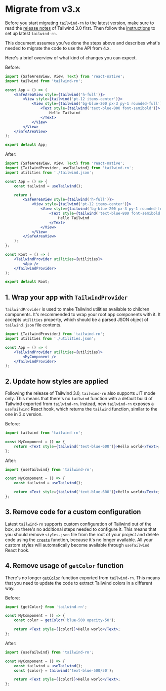 # Migrate from v3.x

Before you start migrating `tailwind-rn` to the latest version, make sure to read the [release notes](https://github.com/tailwindlabs/tailwindcss/releases/tag/v3.0.0) of Tailwind 3.0 first.
Then follow the [instructions](readme.md#getting-started) to set up latest `tailwind-rn`.

This document assumes you've done the steps above and describes what's needed to migrate the code to use the API from 4.x.

Here's a brief overview of what kind of changes you can expect.

Before:

```jsx
import {SafeAreaView, View, Text} from 'react-native';
import tailwind from 'tailwind-rn';

const App = () => (
	<SafeAreaView style={tailwind('h-full')}>
		<View style={tailwind('pt-12 items-center')}>
			<View style={tailwind('bg-blue-200 px-3 py-1 rounded-full')}>
				<Text style={tailwind('text-blue-800 font-semibold')}>
					Hello Tailwind
				</Text>
			</View>
		</View>
	</SafeAreaView>
);

export default App;
```

After:

```jsx
import {SafeAreaView, View, Text} from 'react-native';
import {TailwindProvider, useTailwind} from 'tailwind-rn';
import utilities from './tailwind.json';

const App = () => {
	const tailwind = useTailwind();

	return (
		<SafeAreaView style={tailwind('h-full')}>
			<View style={tailwind('pt-12 items-center')}>
				<View style={tailwind('bg-blue-200 px-3 py-1 rounded-full')}>
					<Text style={tailwind('text-blue-800 font-semibold')}>
						Hello Tailwind
					</Text>
				</View>
			</View>
		</SafeAreaView>
	);
};

const Root = () => (
	<TailwindProvider utilities={utilities}>
		<App />
	</TailwindProvider>
);

export default Root;
```

## 1. Wrap your app with `TailwindProvider`

`TailwindProvider` is used to make Tailwind utilities available to children components. It's recommended to wrap your root app components with it.
It accepts `utilities` property, which should be a parsed JSON object of `tailwind.json` file contents.

```jsx
import {TailwindProvider} from 'tailwind-rn';
import utilities from './utilities.json';

const App = () => (
	<TailwindProvider utilities={utilities}>
		<MyComponent />
	</TailwindProvider>
);
```

## 2. Update how styles are applied

Following the release of Tailwind 3.0, `tailwind-rn` also supports JIT mode only.
This means that there's no `tailwind` function with a default build of Tailwind exported from `tailwind-rn`.
Instead, new `tailwind-rn` exposes a `useTailwind` React hook, which returns the `tailwind` function, similar to the one in 3.x version.

Before:

```jsx
import tailwind from 'tailwind-rn';

const MyComponent = () => {
	return <Text style={tailwind('text-blue-600')}>Hello world</Text>;
};
```

After:

```jsx
import {useTailwind} from 'tailwind-rn';

const MyComponent = () => {
	const tailwind = useTailwind();

	return <Text style={tailwind('text-blue-600')}>Hello world</Text>;
};
```

## 3. Remove code for a custom configuration

Latest `tailwind-rn` supports custom configuration of Tailwind out of the box, so there's no additional steps needed to configure it.
This means that you should remove `styles.json` file from the root of your project and delete code using the [`create`](https://github.com/vadimdemedes/tailwind-rn/blob/9f977e82910d916c5a8684eb6d8b423b6130d785/readme.md#createstyles) function, because it's no longer available.
All your custom styles will automatically become available through `useTailwind` React hook.

## 4. Remove usage of `getColor` function

There's no longer [`getColor`](https://github.com/vadimdemedes/tailwind-rn/blob/9f977e82910d916c5a8684eb6d8b423b6130d785/readme.md#getcolorcolor) function exported from `tailwind-rn`.
This means that you need to update the code to extract Tailwind colors in a different way.

Before:

```jsx
import {getColor} from 'tailwind-rn';

const MyComponent = () => {
	const color = getColor('blue-500 opacity-50');

	return <Text style={{color}}>Hello world</Text>;
};
```

After:

```jsx
import {useTailwind} from 'tailwind-rn';

const MyComponent = () => {
	const tailwind = useTailwind();
	const {color} = tailwind('text-blue-500/50');

	return <Text style={{color}}>Hello world</Text>;
};
```
